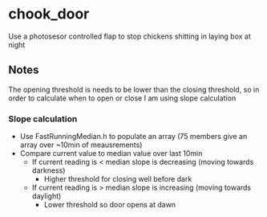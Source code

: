 # chook_door
Use a photosesor controlled flap to stop chickens shitting in laying box at night

## Notes
The opening threshold is needs to be lower than the closing threshold, so in order to calculate when to open or close I am using slope calculation
### Slope calculation

* Use FastRunningMedian.h to populate an array (75 members give an array over ~10min of meausrements)
* Compare current value to median value over last 10min
   * If current reading is < median slope is decreasing (moving towards darkness)
      * Higher threshold for closing well before dark
   * If current reading is > median slope is increasing (moving towards daylight)
      * Lower threshold so door opens at dawn
